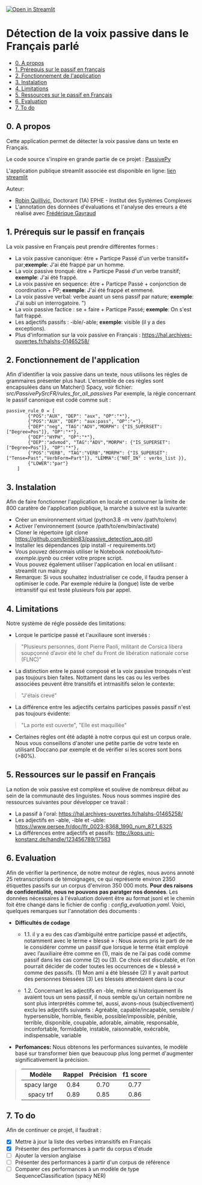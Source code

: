[![Open in Streamlit](https://static.streamlit.io/badges/streamlit_badge_black_white.svg)](https://passive-fr.streamlit.app/)

# Détection de la voix passive dans le Français parlé





- [0. A propos](#0-a-propos)
- [1. Prérequis sur le passif en français](#prérequis-sur-le-passif-en-français)
- [2. Fonctionnement de l'application](#2-fonctionnement-de-lapplication)
- [3. Instalation](#3-instalation)
- [4. Limitations](#4-limitations)
- [5. Ressources sur le passif en Français](#5-ressources-sur-le-passif-en-français)
- [6. Evaluation](#6-evaluation)
- [7. To do](#5-to-do)

## 0. A propos
Cette application permet de détecter la voix passive dans un texte en Français. 

Le code source s'inspire en grande partie de ce projet : <a href = "https://github.com/mitramir55/PassivePy"> PassivePy</a>

L'application publique streamlit associée est disponible en ligne:   <a href = "https://passive-fr.streamlit.app/"> lien streamlit</a> 


Auteur:
- <a href="https://www.linkedin.com/in/robin-quillivic/">Robin Quillivic</a>, Doctorant  (1A)  EPHE - Institut des Systèmes Complexes
- L'annotation des données d'évaluations et l'analyse des erreurs a été réalisé avec <a href="http://www.ddl.cnrs.fr/Annuaires/Index.asp?Langue=en&Page=Frederique%20GAYRAUD ">Frédérique Gayraud</a>

## 1. Prérequis sur le passif en français
La voix passive en Français peut prendre différentes formes :
- La voix passive canonique: être + Particpe Passé d'un verbe transitif+ par;**exemple**: J'ai été frappé par un homme.
- La voix passive tronqué: être + Particpe Passé d'un verbe transitif; **exemple**: J'ai été frappé.
- La voix passive en sequence: être + Particpe Passé + conjonction de coordination + PP; **exemple**: J'ai été frappé et emmené.
- La voix passive verbal: verbe auant un sens passif par nature; **exemple**: J'ai subi un interrogatoire. ")
- La voix passive factice : se + faire + Particpe Passé; **exemple**: On s'est fait frappé. 
- Les adjectifs passifs : -ible/-able; **exemple**: visible (il y a des exceptions).
- Plus d'information sur la voix passive en Français : https://hal.archives-ouvertes.fr/halshs-01465258/ 

## 2. Fonctionnement de l'application

Afin d'identifier la voix passive dans un texte, nous utilisons les régles de grammaires présenter plus haut. L'ensemble de ces règles sont encapsulées dans un Matcher() Spacy, voir fichier: *src/PassivePySrcFR/rules_for_all_passives*
Par exemple, la régle concernant le passif canonique est codé comme suit :
```
passive_rule_0 = [
        {"POS":"AUX", "DEP": "aux", "OP":"*"},
        {"POS":"AUX", "DEP": "aux:pass", "OP":"+"},
        {"DEP":"neg", "TAG":"ADV","MORPH": {"IS_SUPERSET": ["Degree=Pos"]}, "OP":"*"},
        {"DEP":"HYPH", "OP":"*"},
        {"DEP":"advmod", "TAG":"ADV","MORPH": {"IS_SUPERSET": ["Degree=Pos"]}, "OP":"*"},
        {"POS":"VERB", "TAG":"VERB","MORPH": {"IS_SUPERSET": ["Tense=Past","VerbForm=Part"]}, "LEMMA":{"NOT_IN" : verbs_list }},
        {"LOWER":"par"}
    ]
```

## 3. Instalation

Afin de faire fonctionner l'application en locale et contourner la limite de 800 caratère de l'application publique, la marche à suivre est la suivante:
- Créer un environnement virtuel (python3.8 -m venv /path/to/env)
- Activer l'environnement (source /path/to/env/bin/activate)
- Cloner le répertoire (git clone https://github.com/binbin83/passive_detection_app.git)
- Installer les dépendances (pip install -r requirements.txt)
- Vous pouvez désormais utiliser le Notebook *notebook/tuto-exemple.ipynb* ou créer votre propre script.
- Vous pouvez également utiliser l'application en local en utilisant :  streamlit run main.py
- Remarque: Si vous souhaitez industrialiser ce code, il faudra penser à optimiser le code. Par exemple réduire la (longue) liste de verbe intransitif qui est testé plusieurs fois par appel.


## 4. Limitations
Notre système de régle possède des limitations: 
- Lorque le participe passé et l'auxiliaure sont inversés : 
> "Plusieurs personnes, dont Pierre Paoli, militant de Corsica libera soupçonné d’avoir été le chef du Front de libération nationale corse (FLNC)"
- La distinction entre le passé composé et la voix passive tronqués n'est pas toujours bien faites. Nottament dans les cas ou les verbes associées peuvent être transitifs et intrnasitifs selon le contexte:
> "J'étais crevé"
- La différence entre les adjectifs  certains participes passés passif n'est pas toujours évidente:
> "La porte est ouverte", "Elle est maquillée"
- Certaines règles ont été adapté à notre corpus qui est un corpus orale. Nous vous conseillons d'anoter une petite partie de votre texte en utilisant Doccano par exemple et de vérifier si les scores sont bons (>80%).

## 5. Ressources sur le passif en Français

La notion de voix passive est complèxe et soulève de nombreux débat au sein de la communauté des linguistes. Nous nous sommes inspiré des ressources suivantes pour développer ce travail :

- La passif à l'oral:  https://hal.archives-ouvertes.fr/halshs-01465258/ 
- Les adjectifs en -able, -ible et -uble: https://www.persee.fr/doc/lfr_0023-8368_1990_num_87_1_6325
- La différences entre adjectifs et passifs: http://kops.uni-konstanz.de/handle/123456789/17583


## 6. Evaluation
Afin de vérifier la pertinence, de notre moteur de régles, nous avons annoté 25 retranscriptions de témoignages, ce qui représente environ 2350 étiquettes passifs sur un corpus d'environ 350 000 mots. **Pour des raisons de confidentialité, nous ne pouvons pas paratger nos données**. Les données nécessaires à l'évaluation doivent être au format jsonl et le chemin foit être changé dans le fichier de config : *config_evaluation.yaml*.  Voici, quelques remarques sur l'annotation des documents : 

- **Difficultés de codage**
    - 1.1. il y a eu des cas d’ambiguïté entre participe passé et adjectifs, notamment avec le terme « blessé » : Nous avons pris le parti de ne le considérer comme un passif que lorsque le terme était employé avec l’auxiliaire être comme en (1), mais de ne l’ai pas codé comme passif dans les cas comme (2) ou (3). Ce choix est discutable, et l’on pourrait décider de coder toutes les occurrences de « blessé » comme des passifs.
            (1) Mon ami a été blessée
            (2) Il y avait partout des personnes blessées
            (3) Les blessés attendaient dans la cour
    
    - 1.2. Concernant les adjectifs en -ble, même si historiquement ils avaient tous un sens passif, il nous semble qu’un certain nombre ne sont plus interprétés comme tel, aussi, avons-nous (subjectivement) exclu les adjectifs suivants :
        Agréable, capable/incapable, sensible / hypersensible, horrible, flexible, possible/impossible, pénible, terrible, disponible, coupable, adorable, aimable, responsable, inconfortable, formidable, instable, raisonnable, exécrable, indispensable, variable

- **Perfomances:** Nous obtenons les performances suivantes, le modèle basé sur transformer bien que beaucoup plus long permet d'augmenter significativement  la précision.

>| Modèle | Rappel | Précision | f1 score |
>|:------:|:------:|:---------:|:--------:|
>| spacy large |  0.84 | 0.70  | 0.77 |
>| spacy trf   |  0.89 | 0.85  | 0.86 |



## 7. To do
Afin de continuer ce projet, il faudrait : 
- [x] Mettre à jour la liste des verbes intransitifs en Français
- [x] Présenter des performances à partir du corpus d'étude
- [ ] Ajouter la version anglaise
- [ ] Présenter des performances à partir d'un corpus de référence
- [ ] Comparer ces performances à un modèle de type SequenceClassification (spacy NER)
